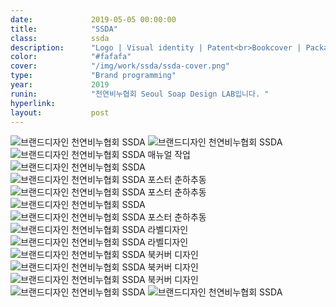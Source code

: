 ```yaml
---
date:             2019-05-05 00:00:00
title:            "SSDA"
class:            ssda
description:      "Logo | Visual identity | Patent<br>Bookcover | Package design | Print design"
color:            "#fafafa"
cover:            "/img/work/ssda/ssda-cover.png"
type:             "Brand programming"
year:             2019
runin:            "천연비누협회 Seoul Soap Design LAB입니다. "
hyperlink:        
layout:           post
---
```


<div class="post-content-grid">
  <div class="post-content-column column-1">
    <img class="post-content-screen desktop" src="{{ site.baseurl }}/img/work/ssda/01.jpg" alt="브랜드디자인 천연비누협회 SSDA"/>
    <img class="post-content-screen desktop" src="{{ site.baseurl }}/img/work/ssda/02.jpg" alt="브랜드디자인 천연비누협회 SSDA"/>
    <img class="post-content-screen desktop" src="{{ site.baseurl }}/img/work/ssda/03.jpg" alt="브랜드디자인 천연비누협회 SSDA 매뉴얼 작업"/>
    <img class="post-content-screen desktop" src="{{ site.baseurl }}/img/work/ssda/04.jpg" alt="브랜드디자인 천연비누협회 SSDA"/>
    <img class="post-content-screen desktop" src="{{ site.baseurl }}/img/work/ssda/05.gif" alt="브랜드디자인 천연비누협회 SSDA 포스터 춘하추동"/>
    <img class="post-content-screen desktop" src="{{ site.baseurl }}/img/work/ssda/06.jpg" alt="브랜드디자인 천연비누협회 SSDA 포스터 춘하추동"/>
    <img class="post-content-screen desktop" src="{{ site.baseurl }}/img/work/ssda/07.jpg" alt="브랜드디자인 천연비누협회 SSDA"/>
    <img class="post-content-screen desktop" src="{{ site.baseurl }}/img/work/ssda/08.jpg" alt="브랜드디자인 천연비누협회 SSDA 포스터 춘하추동"/>
    <img class="post-content-screen desktop" src="{{ site.baseurl }}/img/work/ssda/09.jpg" alt="브랜드디자인 천연비누협회 SSDA 라벨디자인"/>
    <img class="post-content-screen desktop" src="{{ site.baseurl }}/img/work/ssda/10.jpg" alt="브랜드디자인 천연비누협회 SSDA 라벨디자인"/>
    <img class="post-content-screen desktop" src="{{ site.baseurl }}/img/work/ssda/11.jpg" alt="브랜드디자인 천연비누협회 SSDA 북커버 디자인"/>
    <img class="post-content-screen desktop" src="{{ site.baseurl }}/img/work/ssda/12.jpg" alt="브랜드디자인 천연비누협회 SSDA 북커버 디자인"/>
    <img class="post-content-screen desktop" src="{{ site.baseurl }}/img/work/ssda/13.jpg" alt="브랜드디자인 천연비누협회 SSDA 북커버 디자인"/>
    <img class="post-content-screen desktop" src="{{ site.baseurl }}/img/work/ssda/14.jpg" alt="브랜드디자인 천연비누협회 SSDA"/>
    <img class="post-content-screen desktop" src="{{ site.baseurl }}/img/work/ssda/15.jpg" alt="브랜드디자인 천연비누협회 SSDA"/>
  </div>
</div>
